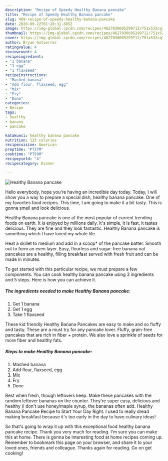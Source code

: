 ```yaml
---
description: "Recipe of Speedy Healthy Banana pancake"
title: "Recipe of Speedy Healthy Banana pancake"
slug: 469-recipe-of-speedy-healthy-banana-pancake
date: 2020-09-22T01:28:31.885Z
image: https://img-global.cpcdn.com/recipes/4627030605299712/751x532cq70/healthy-banana-pancake-recipe-main-photo.jpg
thumbnail: https://img-global.cpcdn.com/recipes/4627030605299712/751x532cq70/healthy-banana-pancake-recipe-main-photo.jpg
cover: https://img-global.cpcdn.com/recipes/4627030605299712/751x532cq70/healthy-banana-pancake-recipe-main-photo.jpg
author: Bryan Gutierrez
ratingvalue: 4
reviewcount: 4
recipeingredient:
- "1 banana"
- "1 egg"
- "1 flaxseed"
recipeinstructions:
- "Mashed banana"
- "Add flour, flaxseed, egg"
- "Mix"
- "Fry"
- "Done"
categories:
- Recipe
tags:
- healthy
- banana
- pancake

katakunci: healthy banana pancake 
nutrition: 123 calories
recipecuisine: American
preptime: "PT37M"
cooktime: "PT59M"
recipeyield: "4"
recipecategory: Dinner

---
```



![Healthy Banana pancake](https://img-global.cpcdn.com/recipes/4627030605299712/751x532cq70/healthy-banana-pancake-recipe-main-photo.jpg)

Hello everybody, hope you're having an incredible day today. Today, I will show you a way to prepare a special dish, healthy banana pancake. One of my favorites food recipes. This time, I am going to make it a bit tasty. This is gonna smell and look delicious.

Healthy Banana pancake is one of the most popular of current trending foods on earth. It is enjoyed by millions daily. It's simple, it is fast, it tastes delicious. They are fine and they look fantastic. Healthy Banana pancake is something which I have loved my whole life.

Heat a skillet to medium and add in a scoop* of the pancake batter. Smooth out to form an even layer. Easy, flourless and sugar-free banana oat pancakes are a healthy, filling breakfast served with fresh fruit and can be made in minutes.


To get started with this particular recipe, we must prepare a few components. You can cook healthy banana pancake using 3 ingredients and 5 steps. Here is how you can achieve it.

##### The ingredients needed to make Healthy Banana pancake:

1. Get 1 banana
1. Get 1 egg
1. Take 1 flaxseed


These kid friendly Healthy Banana Pancakes are easy to make and so fluffy and tasty. These are a must try for any pancake lover. Fluffy, grain-free pancakes that are rich in fiber + protein. We also love a sprinkle of seeds for more fiber and healthy fats. 

##### Steps to make Healthy Banana pancake:

1. Mashed banana
1. Add flour, flaxseed, egg
1. Mix
1. Fry
1. Done


Best when fresh, though leftovers keep. Make these pancakes with the random leftover bananas on the counter. They&#39;re super easy, delicious and healthy (i don&#39;t use honey/maple syrup, the bananas often add. Healthy Banana Pancake Recipe to Start Your Day Right. I used to really dread making breakfast because it&#39;s too early in the day to have culinary ideas! 

So that's going to wrap it up with this exceptional food healthy banana pancake recipe. Thank you very much for reading. I'm sure you can make this at home. There is gonna be interesting food at home recipes coming up. Remember to bookmark this page on your browser, and share it to your loved ones, friends and colleague. Thanks again for reading. Go on get cooking!

